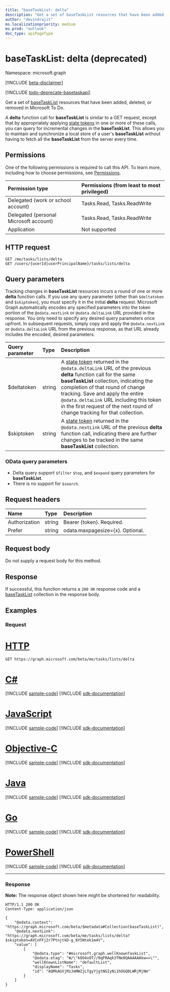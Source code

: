 ```yaml
---
title: "baseTaskList: delta"
description: "Get a set of baseTaskList resources that have been added, deleted, or removed in Microsoft To Do."
author: "devindrajit"
ms.localizationpriority: medium
ms.prod: "outlook"
doc_type: apiPageType
---
```


# baseTaskList: delta (deprecated)
Namespace: microsoft.graph

[!INCLUDE [beta-disclaimer](../../includes/beta-disclaimer.md)]

[!INCLUDE [todo-deprecate-basetaskapi](../includes/todo-deprecate-basetaskapi.md)]

Get a set of [baseTaskList](../resources/basetasklist.md) resources that have been added, deleted, or removed in Microsoft To Do.

A **delta** function call for **baseTaskList** is similar to a GET request, except that by appropriately applying [state tokens](/graph/delta-query-overview) in one or more of these calls, 
you can query for incremental changes in the **baseTaskList**. This allows you to maintain and synchronize a local store of a user's **baseTaskList** without having to fetch all the **baseTaskList** from the server every time.

## Permissions
One of the following permissions is required to call this API. To learn more, including how to choose permissions, see [Permissions](/graph/permissions-reference).

|Permission type|Permissions (from least to most privileged)|
|:---|:---|
|Delegated (work or school account)|Tasks.Read, Tasks.ReadWrite|
|Delegated (personal Microsoft account)|Tasks.Read, Tasks.ReadWrite|
|Application|Not supported|

## HTTP request

<!-- {
  "blockType": "ignored"
}
-->
``` http
GET /me/tasks/lists/delta
GET /users/{userId|userPrincipalName}/tasks/lists/delta
```

## Query parameters

Tracking changes in **baseTaskList** resources incurs a round of one or more **delta** function calls. If you use any query parameter 
(other than `$deltatoken` and `$skiptoken`), you must specify 
it in the initial **delta** request. Microsoft Graph automatically encodes any specified parameters 
into the token portion of the `@odata.nextLink` or `@odata.deltaLink` URL provided in the response. 
You only need to specify any desired query parameters once upfront. 
In subsequent requests, simply copy and apply the `@odata.nextLink` or `@odata.deltaLink` URL from the previous response, as that URL already 
includes the encoded, desired parameters.

| Query parameter    | Type |Description|
|:---------------|:--------|:----------|
| $deltatoken | string | A [state token](/graph/delta-query-overview) returned in the `@odata.deltaLink` URL of the previous **delta** function call for the same **baseTaskList** collection, indicating the completion of that round of change tracking. Save and apply the entire `@odata.deltaLink` URL including this token in the first request of the next round of change tracking for that collection.|
| $skiptoken | string | A [state token](/graph/delta-query-overview) returned in the `@odata.nextLink` URL of the previous **delta** function call, indicating there are further changes to be tracked in the same **baseTaskList** collection. |

### OData query parameters

- Delta query support `$filter` `$top`, and `$expand` query parameters for **baseTaskList**. 
- There is no support for `$search`. 

## Request headers
| Name       | Type | Description |
|:---------------|:----------|:----------|
| Authorization  | string  | Bearer {token}. Required. |
| Prefer | string  | odata.maxpagesize={x}. Optional. |

## Request body
Do not supply a request body for this method.

## Response

If successful, this function returns a `200 OK` response code and a [baseTaskList](../resources/basetasklist.md) collection in the response body.

## Examples

### Request

# [HTTP](#tab/http)
<!-- {
  "blockType": "request",
  "name": "basetasklist_delta"
}
-->
``` http
GET https://graph.microsoft.com/beta/me/tasks/lists/delta
```
# [C#](#tab/csharp)
[!INCLUDE [sample-code](../includes/snippets/csharp/basetasklist-delta-csharp-snippets.md)]
[!INCLUDE [sdk-documentation](../includes/snippets/snippets-sdk-documentation-link.md)]

# [JavaScript](#tab/javascript)
[!INCLUDE [sample-code](../includes/snippets/javascript/basetasklist-delta-javascript-snippets.md)]
[!INCLUDE [sdk-documentation](../includes/snippets/snippets-sdk-documentation-link.md)]

# [Objective-C](#tab/objc)
[!INCLUDE [sample-code](../includes/snippets/objc/basetasklist-delta-objc-snippets.md)]
[!INCLUDE [sdk-documentation](../includes/snippets/snippets-sdk-documentation-link.md)]

# [Java](#tab/java)
[!INCLUDE [sample-code](../includes/snippets/java/basetasklist-delta-java-snippets.md)]
[!INCLUDE [sdk-documentation](../includes/snippets/snippets-sdk-documentation-link.md)]

# [Go](#tab/go)
[!INCLUDE [sample-code](../includes/snippets/go/basetasklist-delta-go-snippets.md)]
[!INCLUDE [sdk-documentation](../includes/snippets/snippets-sdk-documentation-link.md)]

# [PowerShell](#tab/powershell)
[!INCLUDE [sample-code](../includes/snippets/powershell/basetasklist-delta-powershell-snippets.md)]
[!INCLUDE [sdk-documentation](../includes/snippets/snippets-sdk-documentation-link.md)]

---



### Response
**Note:** The response object shown here might be shortened for readability.
<!-- {
  "blockType": "response",
  "truncated": true,
  "@odata.type": "Collection(microsoft.graph.baseTaskList)"
}
-->
``` http
HTTP/1.1 200 OK
Content-Type: application/json

{
    "@odata.context": "https://graph.microsoft.com/beta/$metadata#Collection(baseTaskList)",
    "@odata.nextLink": "https://graph.microsoft.com/beta/me/tasks/lists/delta?$skiptoken=AVCnFFj2r7PtnjtkD-g_6Y5Ntek1m4V",
    "value": [
        {
            "@odata.type": "#microsoft.graph.wellKnownTaskList",
            "@odata.etag": "W/\"kOO4xOT//0qFRAqk3TNe0QAAAAAAkw==\"",
            "wellKnownListName": "defaultList",
            "displayName": "Tasks",
            "id": "AQMkAGVjMzJmMWZjLTgyYjgtNGIyNi1hOGQ0LWRjMjNm"
        }
    ]
}
```

